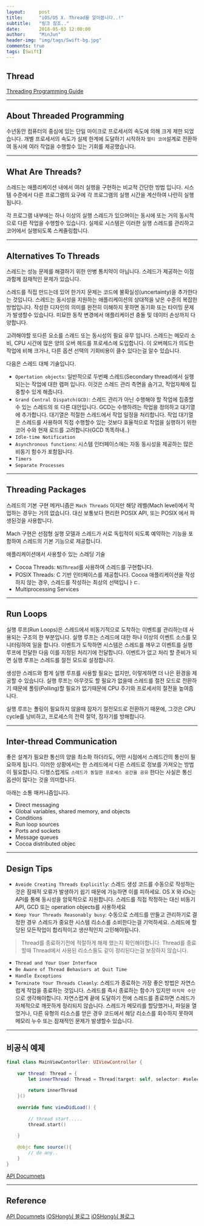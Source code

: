```yaml
---
layout:     post
title:      "iOS/OS X. Thread를 알아봅니다..!"
subtitle:   "링크 참조.."
date:       2018-05-03 12:00:00
author:     "MinJun"
header-img: "img/tags/Swift-bg.jpg"
comments: true 
tags: [Swift]
---
```


## Thread 

[Threading Programming Guide](https://developer.apple.com/library/content/documentation/Cocoa/Conceptual/Multithreading/AboutThreads/AboutThreads.html#//apple_ref/doc/uid/10000057i-CH6-SW2)

---

## About Threaded Programming 

수년동안 컴퓨터의 중심에 있는 단일 마이크로 프로세서의 속도에 의해 크게 제한 되었습니다. 개별 프로세서의 속도가 실제 한계에 도달하기 시작하자 `멀티 코어`설계로 전환하여 동시에 여러 작업을 수행할수 있는 기회를 제공했습니다. 

---

## What Are Threads?

스레드는 애플리케이션 내에서 여러 실행을 구현하는 비교적 간단한 방법 입니다. 시스템 수준에서 다른 프로그램의 요구에 각 프로그램의 실행 시간을 계산하여 나란히 실행됩니다.  

각 프로그램 내부에는 하나 이상의 실행 스레드가 있으며이는 동시에 또는 거의 동시적으로 다른 작업을 수행할수 있습니다. 실제로 시스템은 이러한 실행 스레드를 관리하고 코어에서 실행되도록 스케줄링합니다.

---

## Alternatives To Threads


스레드는 성능 문제를 해결하기 위한 만병 통치약이 아닙니다. 스레드가 제공하는 이점과함께 잠재적인 문제가 있습니다.

스레드를 직접 만드는데 있어 한가지 문제는 코드에 불확실성(uncertainty)을 추가한다는 것입니다. 스레드는 동시성을 지원하는 애플리케이션의 상대적을 낮은 수준의 복잡한 방법입니다. 작성한 디자인의 의미를 완전히 이해하지 못하면 동기화 또는 타이밍 문제가 발생할수 있습니다. 미묘한 동작 변경에서 애플리케이션 충돌 및 데이터 손상까지 다양합니다. 

고려해야할 또다른 요소를 스레드 또는 동시성의 필요 유무 입니다. 스레드는 메모리 소비, CPU 시간에 많은 양의 오버 헤드를 프로세스에 도입합니다. 이 오버헤드가 의도한 작업에 비해 크거나, 다른 옵션 선택의 기회비용이 클수 있다는걸 알수 있습니다. 

다음은 스레드 대체 기술입니다.

- `Opertation objects`: 일반적으로 두번째 스레드(Secondary thread)에서 실행되는는 작업에 대한 렙퍼 입니다. 이것은 스레드 관리 측면을 숨기고, 작업자체에 집중할수 있게 해줍니다. 
- `Grand Central Dispatch(GCD)`: 스레드 관리가 아닌 수행해야 할 작업에 집중할수 있는 스레드의 또 다른 대안입니다. GCD는 수행하려는 작업을 정의하고 대기열에 추가합니다. 대기열은 적절한 스레드에서 작업 일정을 처리합니다. 작업 대기열은 스레드를 사용하여 직접 수행할수 있는 것보다 효율적으로 작업을 실행하기 위한 코어 수와 현재 로드를 고려합니다(GCD 똑똑하내..)
- `Idle-time Notification`
- `Asynchronous functions`: 시스템 인터페이스에는 자동 동시성을 제공하는 많은 비동기 함수가 포함됩니다.   
- `Timers` 
- `Separate Processes`

---

## Threading Packages 

스레드의 기본 구현 메커니즘은 `Mach Threads` 이지만 해당 레벨(Mach level)에서 작업하는 경우는 거의 없습니다. 대신 보통보다 편리한 POSIX API, 또는 POSIX 에서 파생된것을 사용합니다. 

Mach 구현은 선점형 실행 모델과 스레드가 서로 독립적이 되도록 예약하는 기능을 포함하여 스레드의 기본 기능으로 제공합니다. 

애플리케이션에서 사용할수 있는 스레딩 기술 

- Cocoa Threads: `NSThread`를 사용하여 스레드를 구현합니다.
- POSIX Threads: C 기반 인터페이스를 제공합니다. Cocoa 애플리케이션을 작성하지 않는 경우, 스레드를 작성하는 최상의 선택입니ㅏㄷ. 
- Multiprocessing Services 

---

## Run Loops 

실행 루프(Run Loops)은 스레드에서 비동기적으로 도착하는 이벤트를 관리하는데 사용되는 구조의 한 부분입니다. 실행 루프는 스레드에 대한 하나 이상의 이벤트 소스를 모니터링하여 일을 합니다. 이벤트가 도착하면 시스템은 스레드를 깨우고 이벤트를 실행 루프에 전달한 다음 이를 지정된 처리기에 전달합니다. 이벤트가 없고 처리 할 준비가 되면 실행 루프는 스레드를 절전 모드로 설정합니다. 

생성한 스레드와 함게 실행 루프를 사용할 필요는 없지만, 이렇게하면 더 나은 환경을 제공할 수 있습니다. 실행 루프는 아무것도 할 필요가 없을때 스레드를 절전 모드로 전환하기 때문에 폴링(Polling)할 필요가 없기때문에 CPU 주기와 프로세서의 절전을 높여줍니다.

실행 루프는 폴링이 필요하지 않을때 잠자기 절전모드로 전환하기 때문에, 그것은 CPU cycle를 낭비하고, 프로세스의 전력 절약, 잠자기를 방해합니다. 

---

## Inter-thread Communication 

좋은 설계가 필요한 통신의 양을 최소화 하더라도, 어떤 시점에서 스레드간의 통신이 필요하게 됩니다. 이러한 상황에서는 한 스레드에서 다른 스레드로 정보를 가져오는 방법이 필요합니다. 다행스럽게도 `스레드가 동일한 프로세스 공간을 공유` 한다는 사실은 통신 옵션이 많다는 것을 의미합니다.

아래는 소통 매커니즘입니다.

- Direct messaging
- Global variables, shared memory, and objects 
- Conditions
- Run loop sources
- Ports and sockets	
- Message queues
- Cocoa distributed objec

---

## Design Tips 

- `Avoide Creating Threads Explicitly`: 스레드 생성 코드를 수동으로 작성하는것은 잠재적 오류가 발생하기 쉽기 때문에 가능하면 이를 피하세요. OS X 와 iOs는 API를 통해 동시성을 암묵적으로 지원합니다. 스레드를 직접 작정하는 대신 비동기 API, GCD 또는 operation objects를 사용하세요
- `Keep Your Threads Reasonably busy`: 수동으로 스레드를 만들고 관리하기로 결정한 경우 스레드가 중요한 시스템 리소스를 소비한다는걸 기억하세요. 스레드에 할당된 모든작업이 합리적이고 생산적인지 고민해야됩니다. 

> Thread를 종료하기전에 적절하게 해제 했는지 확인해야합니다. Thread를 종료할때 Thread에서 사용된 리소스들도 같이 정리된다는걸 보장하지 않습니다.

- `Thread and Your User Interface`
- `Be Aware of Thread Behaviors at Quit Time`
- `Handle Exceptions` 
- `Terminate Your Threads Cleanly`: 스레드가 종료하는 가장 좋은 방법은 자연스럽게 작업을 종료하는 것입니다. 스레드를 즉시 종료하는 함수가 있지만 `마지막 수단`으로 생각해야합니다. 자연스럽게 끝에 도달하기 전에 스레드를 종료하면 스레드가 자체적으로 깨끗하게 정리되지 않습니다. 스레드가 메모리를 할당했거나, 파일을 열었거나, 다른 유형의 리소스를 얻은 경우 코드에서 해당 리소스를 회수하지 못하여 메모리 누수 또는 잠재적인 문제가 발생할수 있습니다.

---

## 비공식 예제

```swift
final class MainViewContorller: UIViewController {
    
    var thread: Thread = {
        let innerThread: Thread = Thread(target: self, selector: #selector(source), object: nil)
        
        return innerThread
    }()
    
    override func viewDidLoad() {
        
        // thread start.....
        thread.start()
        
    }
    
    @objc func source(){
        // do any..
    }
}
```

[API Documnets](https://developer.apple.com/documentation/foundation/thread)

---

## Reference 

[API Documnets](https://developer.apple.com/documentation/foundation/thread)
[iOSHong님 블로그](https://leehonghwa.github.io/blog/threadManagementNSThread/)
[iOSHong님 블로그](https://leehonghwa.github.io/blog/threadManagementOperation/)






 
